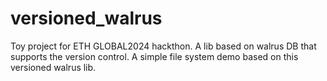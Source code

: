 # versioned_walrus
Toy project for ETH GLOBAL2024 hackthon. A lib based on walrus DB that supports the version control. A simple file system demo based on this versioned walrus lib.
